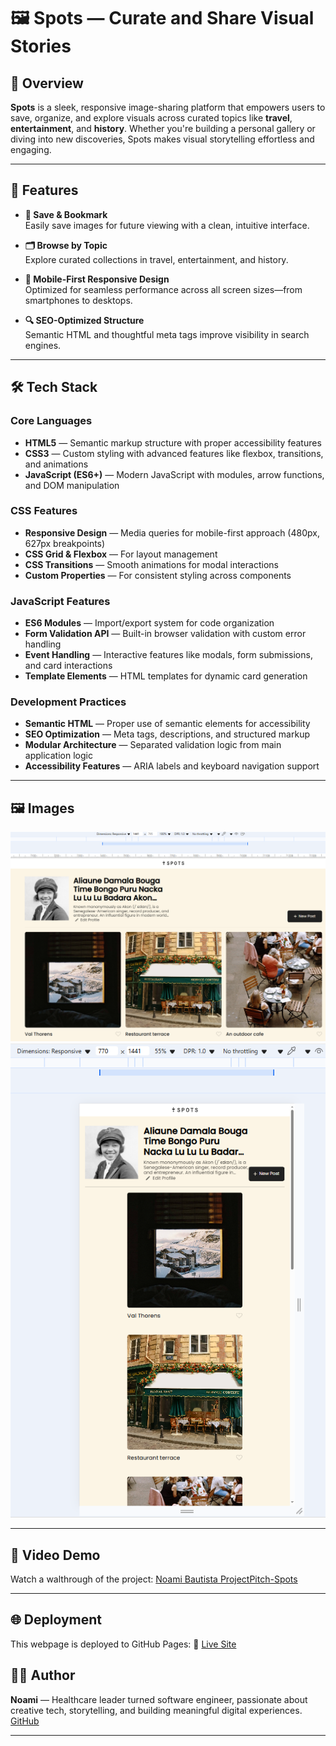 # 🖼️ Spots — Curate and Share Visual Stories

## 📌 Overview

**Spots** is a sleek, responsive image-sharing platform that empowers users to save, organize, and explore visuals across curated topics like **travel**, **entertainment**, and **history**. Whether you're building a personal gallery or diving into new discoveries, Spots makes visual storytelling effortless and engaging.

---

## 🌟 Features

- **🔖 Save & Bookmark**  
  Easily save images for future viewing with a clean, intuitive interface.

- **🗂️ Browse by Topic**  
  Explore curated collections in travel, entertainment, and history.

- **📱 Mobile-First Responsive Design**  
  Optimized for seamless performance across all screen sizes—from smartphones to desktops.

- **🔍 SEO-Optimized Structure**  
  Semantic HTML and thoughtful meta tags improve visibility in search engines.

---

## 🛠️ Tech Stack

### Core Languages

- **HTML5** — Semantic markup structure with proper accessibility features
- **CSS3** — Custom styling with advanced features like flexbox, transitions, and animations
- **JavaScript (ES6+)** — Modern JavaScript with modules, arrow functions, and DOM manipulation

### CSS Features

- **Responsive Design** — Media queries for mobile-first approach (480px, 627px breakpoints)
- **CSS Grid & Flexbox** — For layout management
- **CSS Transitions** — Smooth animations for modal interactions
- **Custom Properties** — For consistent styling across components

### JavaScript Features

- **ES6 Modules** — Import/export system for code organization
- **Form Validation API** — Built-in browser validation with custom error handling
- **Event Handling** — Interactive features like modals, form submissions, and card interactions
- **Template Elements** — HTML templates for dynamic card generation

### Development Practices

- **Semantic HTML** — Proper use of semantic elements for accessibility
- **SEO Optimization** — Meta tags, descriptions, and structured markup
- **Modular Architecture** — Separated validation logic from main application logic
- **Accessibility Features** — ARIA labels and keyboard navigation support

---

## 🖼️ Images

![Screenshot 1](image-1.png)
![Screenshot 2](image-2.png)

---

## 🎥 Video Demo

Watch a walthrough of the project:
[Noami Bautista ProjectPitch-Spots](https://www.loom.com/share/34700b134cb44067903c6c71bd33e0df?sid=bc2bd8e3-2342-4241-b75e-1a2243f32f80)

---

## 🌐 Deployment

This webpage is deployed to GitHub Pages:
🔗 [Live Site](https://nbautista-html.github.io/se_project_spots/)

## 👩‍💻 Author

**Noami** — Healthcare leader turned software engineer, passionate about creative tech, storytelling, and building meaningful digital experiences.
[GitHub](https://github.com/nbautista-html)

---
